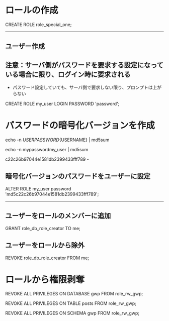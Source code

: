 # ロールの作成

CREATE ROLE role_special_one;

-------------------------------------------------










## ユーザー作成

## 注意：サーバ側がパスワードを要求する設定になっている場合に限り、ログイン時に要求される
* パスワード設定していても、サーバ側で要求しない限り、プロンプトは上がらない

CREATE ROLE my_user LOGIN PASSWORD 'password';




# パスワードの暗号化バージョンを作成

echo -n ${USERPASSWORD}${USERNAME} | md5sum

<!-- 例 パスワードとユーザー名とを合体させた文字列をmd5sum で暗号化 →password: mypassword   user:my_user-->
echo -n mypasswordmy_user | md5sum

c22c26b97044e1581db2399433fff789  -


## 暗号化バージョンのパスワードをユーザーに設定
<!-- md5 という文字列と、パスワードの暗号化バージョンの文字列を合体させた文字列を、パスワードに渡す -->
ALTER ROLE my_user password 'md5c22c26b97044e1581db2399433fff789';

-------------------------------------------------













## ユーザーをロールのメンバーに追加

GRANT role_db_role_creator TO me;

## ユーザーをロールから除外

REVOKE role_db_role_creator FROM me;







# ロールから権限剥奪

<!-- DB から -->
REVOKE ALL PRIVILEGES ON DATABASE gwp FROM role_rw_gwp;

<!-- テーブルから -->
REVOKE ALL PRIVILEGES ON TABLE posts FROM role_rw_gwp;

<!-- スキーマから -->
REVOKE ALL PRIVILEGES ON SCHEMA gwp FROM role_rw_gwp;
